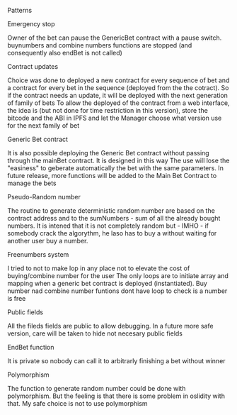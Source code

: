 Patterns

Emergency stop

Owner of the bet can pause the GenericBet contract with a pause switch. buynumbers and combine numbers functions are stopped (and consequently also endBet is not called)


Contract updates

Choice was done to deployed a new contract for every sequence of bet and a contract for every bet in the sequence (deployed from the the cotract). 
So if the contract needs an update, it will be deployed with the next generation of family of bets
To allow the deployed of the contract from a web interface, the idea is (but not done for time restriction
 in this version), store the bitcode and the ABI in IPFS and let the Manager choose what version use for the next family of bet

Generic Bet contract

It is also possible deploying the Generic Bet contract without passing through the mainBet contract. It is designed in this way
The use will lose the "easiness" to geberate automatically the bet with the same parameters.
In future release, more functions will be added to the Main Bet Contract to manage the bets

Pseudo-Random number

The routine to generate deterministic random number are based on the contract address and to the sumNumbers - sum of all the already bought numbers. It is intened that it is not completely random but - IMHO - if somebody crack the algorythm, he laso has to buy a without waiting for another user buy a number. 

Freenumbers system

I tried to not to make lop in any place not to elevate the cost of buying/combine number for the user
The only loops are to initiate array and mapping when a generic bet contract is deployed (instantiated).
Buy number nad combine number funtions dont have loop to check is a number is free



Public fields

All the fileds fields are public to allow debugging. In a future more safe version, care will be taken to hide not necesary public fields

EndBet function

It is private so nobody can call it to arbitrarly finishing a bet without winner

Polymorphism

The function to generate random number could be done with polymorphism. But the feeling is that there is some problem in oslidity with that. My safe choice is not to use polymorphism
